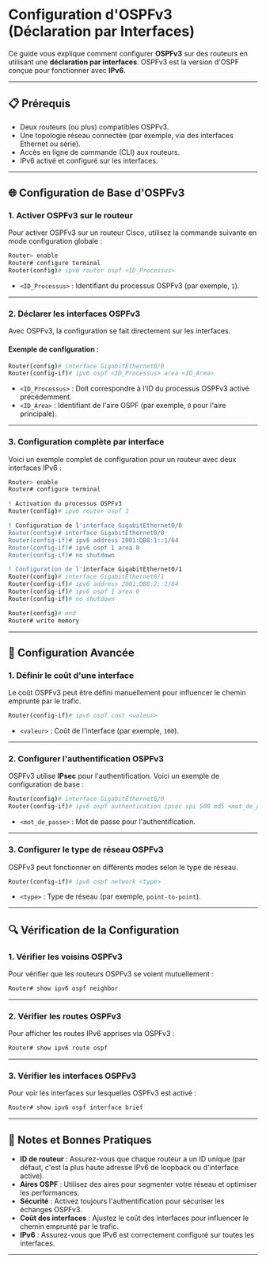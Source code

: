 # Configuration d'OSPFv3 (Déclaration par Interfaces)

Ce guide vous explique comment configurer **OSPFv3** sur des routeurs en utilisant une **déclaration par interfaces**. OSPFv3 est la version d'OSPF conçue pour fonctionner avec **IPv6**.

---

## 📋 Prérequis

- Deux routeurs (ou plus) compatibles OSPFv3.
- Une topologie réseau connectée (par exemple, via des interfaces Ethernet ou série).
- Accès en ligne de commande (CLI) aux routeurs.
- IPv6 activé et configuré sur les interfaces.

---

## 🌐 Configuration de Base d'OSPFv3

### 1. Activer OSPFv3 sur le routeur

Pour activer OSPFv3 sur un routeur Cisco, utilisez la commande suivante en mode configuration globale :

```bash
Router> enable
Router# configure terminal
Router(config)# ipv6 router ospf <ID_Processus>
```

- `<ID_Processus>` : Identifiant du processus OSPFv3 (par exemple, `1`).

---

### 2. Déclarer les interfaces OSPFv3

Avec OSPFv3, la configuration se fait directement sur les interfaces.

#### Exemple de configuration :

```bash
Router(config)# interface GigabitEthernet0/0
Router(config-if)# ipv6 ospf <ID_Processus> area <ID_Area>
```

- `<ID_Processus>` : Doit correspondre à l'ID du processus OSPFv3 activé précédemment.
- `<ID_Area>` : Identifiant de l'aire OSPF (par exemple, `0` pour l'aire principale).

---

### 3. Configuration complète par interface

Voici un exemple complet de configuration pour un routeur avec deux interfaces IPv6 :

```bash
Router> enable
Router# configure terminal

! Activation du processus OSPFv3
Router(config)# ipv6 router ospf 1

! Configuration de l'interface GigabitEthernet0/0
Router(config)# interface GigabitEthernet0/0
Router(config-if)# ipv6 address 2001:DB8:1::1/64
Router(config-if)# ipv6 ospf 1 area 0
Router(config-if)# no shutdown

! Configuration de l'interface GigabitEthernet0/1
Router(config)# interface GigabitEthernet0/1
Router(config-if)# ipv6 address 2001:DB8:2::1/64
Router(config-if)# ipv6 ospf 1 area 0
Router(config-if)# no shutdown

Router(config)# end
Router# write memory
```

---

## 🔧 Configuration Avancée

### 1. Définir le coût d'une interface

Le coût OSPFv3 peut être défini manuellement pour influencer le chemin emprunté par le trafic.

```bash
Router(config-if)# ipv6 ospf cost <valeur>
```

- `<valeur>` : Coût de l'interface (par exemple, `100`).

---

### 2. Configurer l'authentification OSPFv3

OSPFv3 utilise **IPsec** pour l'authentification. Voici un exemple de configuration de base :

```bash
Router(config)# interface GigabitEthernet0/0
Router(config-if)# ipv6 ospf authentication ipsec spi 500 md5 <mot_de_passe>
```

- `<mot_de_passe>` : Mot de passe pour l'authentification.

---

### 3. Configurer le type de réseau OSPFv3

OSPFv3 peut fonctionner en différents modes selon le type de réseau.

```bash
Router(config-if)# ipv6 ospf network <type>
```

- `<type>` : Type de réseau (par exemple, `point-to-point`).

---

## 🔍 Vérification de la Configuration

### 1. Vérifier les voisins OSPFv3

Pour vérifier que les routeurs OSPFv3 se voient mutuellement :

```bash
Router# show ipv6 ospf neighbor
```

---

### 2. Vérifier les routes OSPFv3

Pour afficher les routes IPv6 apprises via OSPFv3 :

```bash
Router# show ipv6 route ospf
```

---

### 3. Vérifier les interfaces OSPFv3

Pour voir les interfaces sur lesquelles OSPFv3 est activé :

```bash
Router# show ipv6 ospf interface brief
```

---

## 📌 Notes et Bonnes Pratiques

- **ID de routeur** : Assurez-vous que chaque routeur a un ID unique (par défaut, c'est la plus haute adresse IPv6 de loopback ou d'interface active).
- **Aires OSPF** : Utilisez des aires pour segmenter votre réseau et optimiser les performances.
- **Sécurité** : Activez toujours l'authentification pour sécuriser les échanges OSPFv3.
- **Coût des interfaces** : Ajustez le coût des interfaces pour influencer le chemin emprunté par le trafic.
- **IPv6** : Assurez-vous que IPv6 est correctement configuré sur toutes les interfaces.

---